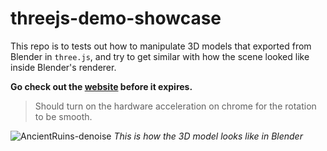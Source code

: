 # threejs-demo-showcase

This repo is to tests out how to manipulate 3D models that exported from Blender in `three.js`, and try to get similar with how the scene looked like inside Blender's renderer.

**Go check out the [website](https://threejs-demo-showcase.vercel.app/) before it expires.**
> Should turn on the hardware acceleration on chrome for the rotation to be smooth.

<p>
    <img src="https://user-images.githubusercontent.com/82365010/197387122-6ce3f3f1-5809-4e29-8437-c52f5fbd3358.png" alt="AncientRuins-denoise">
    <em>This is how the 3D model looks like in Blender</em>
</p>
